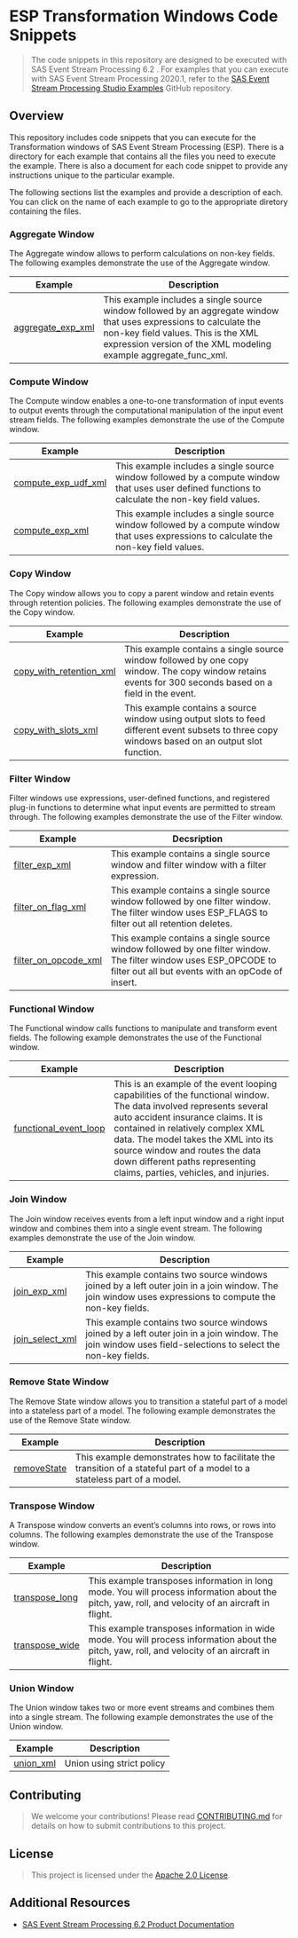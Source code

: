# ESP Transformation Windows Code Snippets

> The code snippets in this repository are designed to be executed with SAS Event Stream Processing 6.2 . For examples that you can execute with SAS Event Stream Processing 2020.1, refer to the [SAS Event Stream Processing Studio Examples](https://github.com/sassoftware/esp-studio-examples) GitHub repository.

## Overview

This repository includes code snippets that you can execute for the Transformation windows of SAS Event Stream Processing (ESP). There is a directory for each example that contains all the files you need to execute the example. There is also a document for each code snippet to provide any instructions unique to the particular example.

The following sections list the examples and provide a description of each. You can click on the name of each example to go to the appropriate diretory containing the files.

### Aggregate Window

The Aggregate window allows to perform calculations on non-key fields. The following examples demonstrate the use of the Aggregate window. 

| Example | Description |
| ------ | ------ |
| [aggregate_exp_xml](examples/aggregate/aggregate_exp_xml) | This example includes a single source window followed by an aggregate window that uses expressions to calculate the non-key field values. This is the XML expression version of the XML modeling example aggregate_func_xml. |

### Compute Window

The Compute window enables a one-to-one transformation of input events to output events through the computational manipulation of the input event stream fields. The following examples demonstrate the use of the Compute window. 

| Example | Description |
| ------ | ------ |
| [compute_exp_udf_xml](examples/compute/compute_exp_udf_xml) | This example includes a single source window followed by a compute window that uses user defined functions to calculate the non-key field values. | 
| [compute_exp_xml](examples/compute/compute_exp_xml) | This example includes a single source window followed by a compute window that uses expressions to calculate the non-key field values. |

### Copy Window

The Copy window allows you to copy a parent window and retain events through retention policies. The following examples demonstrate the use of the Copy window. 

| Example | Description |
| ------ | ------ |
| [copy_with_retention_xml](examples/copy/copy_with_retention_xml) | This example contains a single source window followed by one copy window. The copy window retains events for 300 seconds based on a field in the event. |
| [copy_with_slots_xml](examples/copy/copy_with_slots_xml) | This example contains a source window using output slots to feed different event subsets to three copy windows based on an output slot function. | 

### Filter Window

Filter windows use expressions, user-defined functions, and registered plug-in functions to determine what input events are permitted to stream through. The following examples demonstrate the use of the Filter window. 

| Example | Decsription |
| ------ | ------ |
| [filter_exp_xml](examples/filter/filter_exp_xml) | This example contains a single source window and filter window with a filter expression. |
| [filter_on_flag_xml](examples/filter/filter_on_flag_xml) | This example contains a single source window followed by one filter window. The filter window uses ESP_FLAGS to filter out all retention deletes. |
| [filter_on_opcode_xml](examples/filter/filter_on_opcode_xml) | This example contains a single source window followed by one filter window. The filter window uses ESP_OPCODE to filter out all but events with an opCode of insert. |

###  Functional Window

The Functional window calls functions to manipulate and transform event fields. The following example demonstrates the use of the Functional window. 

| Example | Description |
| ------ | ------ |
| [functional_event_loop](examples/functional/functional_event_loop) | This is an example of the event looping capabilities of the functional window. The data involved represents several auto accident insurance claims. It is contained in relatively complex XML data. The model takes the XML into its source window and routes the data down different paths representing claims, parties, vehicles, and injuries. |
 
### Join Window

The Join window receives events from a left input window and a right input window and combines them into a single event stream. The following examples demonstrate the use of the Join window. 

| Example | Description |
| ------ | ------ |
| [join_exp_xml](examples/join/join_exp_xml) | This example contains two source windows joined by a left outer join in a join window.  The join window uses expressions to compute the non-key fields. |
| [join_select_xml](examples/join/join_select_xml) | This example contains two source windows joined by a left outer join in a join window.  The join window uses field-selections to select the non-key fields. | 

### Remove State Window

The Remove State window allows you to transition a stateful part of a model into a stateless part of a model. The following example demonstrates the use of the Remove State window.

| Example | Description |
| ------ | ------ |
| [removeState](examples/removeState/removeState) | This example demonstrates how to facilitate the transition of a stateful part of a model to a stateless part of a model. |

### Transpose Window

A Transpose window converts an event’s columns into rows, or rows into columns. The following examples demonstrate the use of the Transpose window. 

| Example | Description |
| ------ | ------ |
| [transpose_long](examples/transpose/transpose_long) | This example transposes information in long mode. You will process information about the pitch, yaw, roll, and velocity of an aircraft in flight. |
| [transpose_wide](examples/transpose/transpose_wide) | This example transposes information in wide mode. You will process information about the pitch, yaw, roll, and velocity of an aircraft in flight. | 

### Union Window

The Union window takes two or more event streams and combines them into a single stream. The following example demonstrates the use of the Union window.

| Example | Description |
| ------ | ------ |
| [union_xml](examples/union/union_xml) | Union using strict policy |
 
 
## Contributing

> We welcome your contributions! Please read [CONTRIBUTING.md](CONTRIBUTING.md) for details on how to submit contributions to this project. 

## License

> This project is licensed under the [Apache 2.0 License](LICENSE).

## Additional Resources

* [SAS Event Stream Processing 6.2 Product Documentation](https://go.documentation.sas.com/?cdcId=espcdc&cdcVersion=6.2&docsetId=espov&docsetTarget=home.htm&locale=en)

